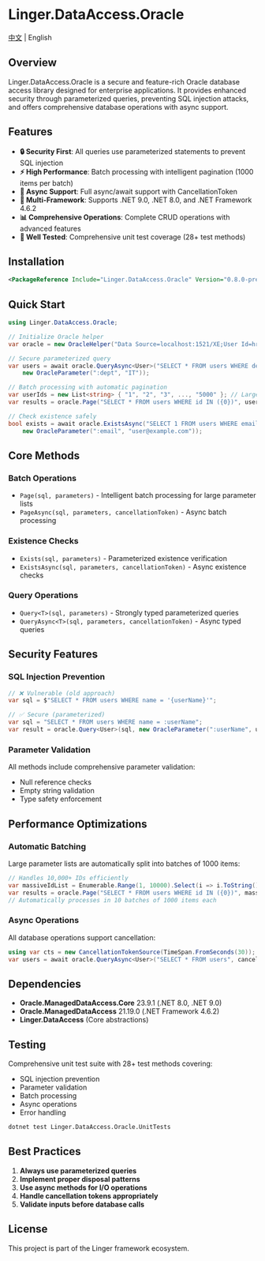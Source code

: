 ﻿# Linger.DataAccess.Oracle

[中文](README_zh-CN.md) | English

## Overview

Linger.DataAccess.Oracle is a secure and feature-rich Oracle database access library designed for enterprise applications. It provides enhanced security through parameterized queries, preventing SQL injection attacks, and offers comprehensive database operations with async support.

## Features

- **🔒 Security First**: All queries use parameterized statements to prevent SQL injection
- **⚡ High Performance**: Batch processing with intelligent pagination (1000 items per batch)
- **🔄 Async Support**: Full async/await support with CancellationToken
- **🎯 Multi-Framework**: Supports .NET 9.0, .NET 8.0, and .NET Framework 4.6.2
- **📊 Comprehensive Operations**: Complete CRUD operations with advanced features
- **🧪 Well Tested**: Comprehensive unit test coverage (28+ test methods)

## Installation

```xml
<PackageReference Include="Linger.DataAccess.Oracle" Version="0.8.0-preview" />
```

## Quick Start

```csharp
using Linger.DataAccess.Oracle;

// Initialize Oracle helper
var oracle = new OracleHelper("Data Source=localhost:1521/XE;User Id=hr;Password=password;");

// Secure parameterized query
var users = await oracle.QueryAsync<User>("SELECT * FROM users WHERE department = :dept", 
    new OracleParameter(":dept", "IT"));

// Batch processing with automatic pagination
var userIds = new List<string> { "1", "2", "3", ..., "5000" }; // Large list
var results = oracle.Page("SELECT * FROM users WHERE id IN ({0})", userIds);

// Check existence safely
bool exists = await oracle.ExistsAsync("SELECT 1 FROM users WHERE email = :email",
    new OracleParameter(":email", "user@example.com"));
```

## Core Methods

### Batch Operations
- `Page(sql, parameters)` - Intelligent batch processing for large parameter lists
- `PageAsync(sql, parameters, cancellationToken)` - Async batch processing

### Existence Checks
- `Exists(sql, parameters)` - Parameterized existence verification
- `ExistsAsync(sql, parameters, cancellationToken)` - Async existence checks

### Query Operations
- `Query<T>(sql, parameters)` - Strongly typed parameterized queries
- `QueryAsync<T>(sql, parameters, cancellationToken)` - Async typed queries

## Security Features

### SQL Injection Prevention
```csharp
// ❌ Vulnerable (old approach)
var sql = $"SELECT * FROM users WHERE name = '{userName}'";

// ✅ Secure (parameterized)
var sql = "SELECT * FROM users WHERE name = :userName";
var result = oracle.Query<User>(sql, new OracleParameter(":userName", userName));
```

### Parameter Validation
All methods include comprehensive parameter validation:
- Null reference checks
- Empty string validation
- Type safety enforcement

## Performance Optimizations

### Automatic Batching
Large parameter lists are automatically split into batches of 1000 items:

```csharp
// Handles 10,000+ IDs efficiently
var massiveIdList = Enumerable.Range(1, 10000).Select(i => i.ToString()).ToList();
var results = oracle.Page("SELECT * FROM users WHERE id IN ({0})", massiveIdList);
// Automatically processes in 10 batches of 1000 items each
```

### Async Operations
All database operations support cancellation:

```csharp
using var cts = new CancellationTokenSource(TimeSpan.FromSeconds(30));
var users = await oracle.QueryAsync<User>("SELECT * FROM users", cancellationToken: cts.Token);
```

## Dependencies

- **Oracle.ManagedDataAccess.Core** 23.9.1 (.NET 8.0, .NET 9.0)
- **Oracle.ManagedDataAccess** 21.19.0 (.NET Framework 4.6.2)
- **Linger.DataAccess** (Core abstractions)

## Testing

Comprehensive unit test suite with 28+ test methods covering:
- SQL injection prevention
- Parameter validation
- Batch processing
- Async operations
- Error handling

```bash
dotnet test Linger.DataAccess.Oracle.UnitTests
```

## Best Practices

1. **Always use parameterized queries**
2. **Implement proper disposal patterns**
3. **Use async methods for I/O operations**
4. **Handle cancellation tokens appropriately**
5. **Validate inputs before database calls**

## License

This project is part of the Linger framework ecosystem.